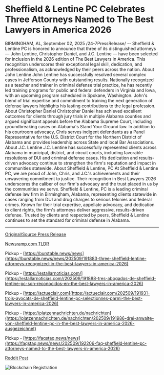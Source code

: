 # Sheffield &amp; Lentine PC Celebrates Three Attorneys Named to The Best Lawyers in America 2026

BIRMINGHAM, AL, September 02, 2025 /24-7PressRelease/ -- Sheffield & Lentine PC is honored to announce that three of its distinguished attorneys — John Lentine, Christopher Daniel, and J.C. Lentine — have been selected for inclusion in the 2026 edition of The Best Lawyers in America. This recognition underscores their exceptional legal skill, dedication, and professionalism, as acknowledged by their peers across the nation.  About John Lentine  John Lentine has successfully resolved several complex cases in Jefferson County with outstanding results. Nationally recognized as a teacher and trainer in criminal defense trial practice, he has recently led training programs for public and federal defenders in Virginia and Iowa, with an upcoming program scheduled in Spokane, Washington. John's blend of trial expertise and commitment to training the next generation of defense lawyers highlights his lasting contributions to the legal profession.  About Christopher Daniel  Christopher Daniel has achieved excellent outcomes for clients through jury trials in multiple Alabama counties and argued significant appeals before the Alabama Supreme Court, including groundbreaking cases on Alabama's Stand Your Ground law. In addition to his courtroom advocacy, Chris serves indigent defendants as a Panel Representative for the U.S. District Court for the Northern District of Alabama and provides leadership across State and local Bar Associations.  About J.C. Lentine  J.C. Lentine has successfully represented clients across Alabama in municipal, district, and circuit courts, including favorable resolutions of DUI and criminal defense cases. His dedication and results-driven advocacy continue to strengthen the firm's reputation and impact in communities statewide.  About Sheffield & Lentine, PC  At Sheffield & Lentine PC, we are proud of John, Chris, and J.C.'s achievements and their unwavering commitment to justice. Their recognition in Best Lawyers 2026 underscores the caliber of our firm's advocacy and the trust placed in us by the communities we serve.  Sheffield & Lentine, PC is a leading criminal defense law firm in Birmingham, Alabama, representing clients statewide in cases ranging from DUI and drug charges to serious felonies and federal crimes. Known for their trial expertise, appellate advocacy, and dedication to client rights, the firm's attorneys deliver aggressive, results-driven defense. Trusted by clients and respected by peers, Sheffield & Lentine continues to set the standard for criminal defense in Alabama. 

---

[Original/Source Press Release](https://www.24-7pressrelease.com/press-release/526383/sheffield-lentine-pc-celebrates-three-attorneys-named-to-the-best-lawyers-in-america-2026)
                    

[Newsramp.com TLDR](https://newsramp.com/curated-news/sheffield-lentine-attorneys-honored-in-best-lawyers-2026/f8ebd272336c54838f8ad4cc7124a855) 


Pickup - [https://burstable.news/news](https://burstable.news/news/202509/191883-three-sheffield-lentine-attorneys-recognized-in-the-best-lawyers-in-america-2026)

Pickup - [https://estallarnoticias.com/](https://estallarnoticias.com//202509/191888-tres-abogados-de-sheffield-lentine-pc-son-reconocidos-en-the-best-lawyers-in-america-2026)

Pickup - [https://actueclair.com](https://actueclair.com/202509/191931-trois-avocats-de-sheffield-lentine-pc-selectionnes-parmi-the-best-lawyers-in-america-2026)

Pickup - [https://platzennachrichten.de/nachrichten](https://platzennachrichten.de/nachrichten/202509/191986-drei-anwalte-von-sheffield-lentine-pc-in-the-best-lawyers-in-america-2026-ausgezeichnet)

Pickup - [https://faqstaq.news/news](https://faqstaq.news/news/202509/192206-faq-sheffield-lentine-pc-attorneys-named-to-the-best-lawyers-in-america-2026)
 



[Reddit Post](https://www.reddit.com/r/AwardsAndRecognition/comments/1n6oiv0/sheffield_lentine_attorneys_honored_in_best/) 



![Blockchain Registration](https://cdn.newsramp.app/24-7PressRelease/qrcode/259/2/chipewTK.webp)